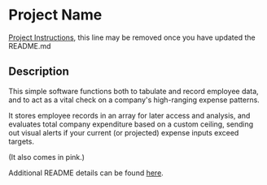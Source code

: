 # Project Name

[Project Instructions](./INSTRUCTIONS.md), this line may be removed once you have updated the README.md

## Description

<!-- Your project description goes here. What problem did you solve? How did you solve it? -->

This simple software functions both to tabulate and record employee data, and to act as a vital check on a company's high-ranging expense patterns.  

It stores employee records in an array for later access and analysis, and evaluates total company expenditure based on a custom ceiling, sending out visual alerts if your current (or projected) expense inputs exceed targets.

(It also comes in pink.)

Additional README details can be found [here](https://github.com/PrimeAcademy/readme-template/blob/master/README.md).
